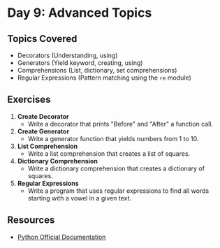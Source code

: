 # Day 9: Advanced Topics

## Topics Covered
- Decorators (Understanding, using)
- Generators (Yield keyword, creating, using)
- Comprehensions (List, dictionary, set comprehensions)
- Regular Expressions (Pattern matching using the `re` module)

## Exercises
1. **Create Decorator**
   - Write a decorator that prints "Before" and "After" a function call.
2. **Create Generator**
   - Write a generator function that yields numbers from 1 to 10.
3. **List Comprehension**
   - Write a list comprehension that creates a list of squares.
4. **Dictionary Comprehension**
   - Write a dictionary comprehension that creates a dictionary of squares.
5. **Regular Expressions**
   - Write a program that uses regular expressions to find all words starting with a vowel in a given text.

## Resources
- [Python Official Documentation](https://docs.python.org/3/)
